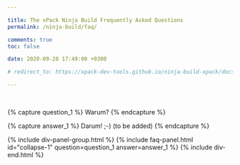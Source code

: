 ```yaml
---

title: The xPack Ninja Build Frequently Asked Questions
permalink: /ninja-build/faq/

comments: true
toc: false

date: 2020-09-28 17:49:00 +0300

# redirect_to: https://xpack-dev-tools.github.io/ninja-build-xpack/docs/faq/

---
```


<br/>

{% capture question_1 %}
Warum?
{% endcapture %}

{% capture answer_1 %}
Darum! ;-) (to be added)
{% endcapture %}

{% include div-panel-group.html %}
{% include faq-panel.html id="collapse-1" question=question_1 answer=answer_1 %}
{% include div-end.html %}
